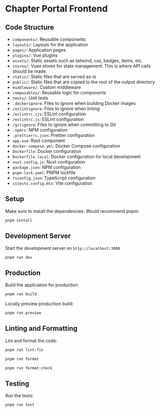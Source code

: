 # Chapter Portal Frontend

## Code Structure

- `components/`: Reusable components
- `layouts/`: Layouts for the application
- `pages/`: Application pages
- `plugins/`: Vue plugins
- `assets/`: Static assets such as tailwind, css, badges, items, etc.
- `stores/`: Vuex stores for state management. This is where API calls should be made.
- `static/`: Static files that are served as-is
- `public/`: Static files that are copied to the root of the output directory
- `middleware/`: Custom middleware
- `composables/`: Reusable logic for components
- `tests/`: Unit tests
- `.dockerignore`: Files to ignore when building Docker images
- `/eslintignore`: Files to ignore when linting
- `/eslintrc.cjs`: ESLint configuration
- `/eslintrc.js`: ESLint configuration
- `/gitignore`: Files to ignore when committing to Git
- `.npmrc`: NPM configuration
- `.prettierrc.json`: Prettier configuration
- `app.vue`: Root component
- `docker-compose.yml`: Docker Compose configuration
- `Dockerfile`: Docker configuration
- `Dockerfile.local`: Docker configuration for local development
- `nuxt.config.js`: Nuxt configuration
- `package.json`: NPM configuration
- `pnpm-lock.yaml`: PNPM lockfile
- `tsconfig.json`: TypeScript configuration
- `vitests.config.mts`: Vite configuration

## Setup

Make sure to install the dependencies. Would recommend pnpm:

```bash
pnpm install
```

## Development Server

Start the development server on `http://localhost:3000`

```bash
pnpm run dev
```

## Production

Build the application for production:

```bash
pnpm run build
```

Locally preview production build:

```bash
pnpm run preview
```

## Linting and Formatting

Lint and format the code:

```bash
pnpm run lint:fix
```

```bash
pnpm run format
```

```bash
pnpm run format:check
```

## Testing

Run the tests:

```bash
pnpm run test
```
